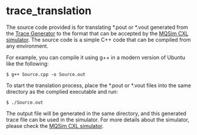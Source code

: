 # trace_translation
The source code provided is for translating *.pout or *.vout generated from the [Trace Generator](https://github.com/dgist-datalab/trace_generator.git) to the format that can be accepted by the [MQSim CXL simulator](https://github.com/spypaul/MQSim_CXL.git).
The source code is a simple C++ code that can be compiled from any environment. 

For example, you can compile it using g++ in a modern version of Ubuntu like the following:
```
$ g++ Source.cpp -o Source.out
```
To start the translation process, place the *.pout or *.vout files into the same directory as the complied executable and run:

```
$ ./Source.out
```

The output file will be generated in the same directory, and this generated trace file can be used in the simulator. 
For more details about the simulator, please check the [MQSim CXL simulator](https://github.com/spypaul/MQSim_CXL.git).
